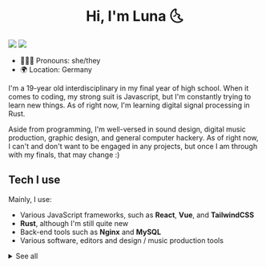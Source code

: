 <h1 align="center">Hi, I'm Luna 🌜</h1>

[![](https://wakatime.com/badge/user/a1ed5f07-56c4-4c2d-bfa4-dc11d4f35604.svg?style=for-the-badge)](#)
[![](https://img.shields.io/badge/STARBURST-AUDIO-blueviolet?style=for-the-badge)](https://github.com/starburstaudio)

* 🙋🏻‍♀️ Pronouns: she/they
* 🌍 Location: Germany

I'm a 19-year old interdisciplinary in my final year of high school. When it comes to coding, my strong suit is Javascript, but I'm constantly trying to learn new things. As of right now, I'm learning digital signal processing in Rust.

Aside from programming, I'm well-versed in sound design, digital music production, graphic design, and general computer hackery. As of right now, I can't and don't want to be engaged in any projects, but once I am through with my finals, that may change :)

## Tech I use

Mainly, I use:
  * Various JavaScript frameworks, such as **React**, **Vue**, and **TailwindCSS**
  * **Rust**, although I'm still quite new
  * Back-end tools such as **Nginx** and **MySQL**
  * Various software, editors and design / music production tools

<details>
<summary>See all</summary>

### Programming languages
![](https://skillicons.dev/icons?i=js,rust,cpp,java,py&theme=light)

[![Top Langs](https://github-readme-stats.vercel.app/api/top-langs/?username=223230&layout=compact)](#)

### Front-end tools
![](https://skillicons.dev/icons?i=react,vue,sass,tailwind,electron&theme=light)

### Back-end tools
![](https://skillicons.dev/icons?i=nodejs,graphql,nginx,mysql&theme=light)

### Editors
![](https://skillicons.dev/icons?i=vscode,visualstudio,eclipse,neovim&theme=light)
 
Recently, I switched to IntelliJ products (**CLion** and **WebStorm**)

### Software
![](https://skillicons.dev/icons?i=blender,ai,ps,figma,ableton,discord&theme=light)

and much more...

### Other
![](https://skillicons.dev/icons?i=latex,linux,powershell,bash,processing,regex&theme=light)
</details>
